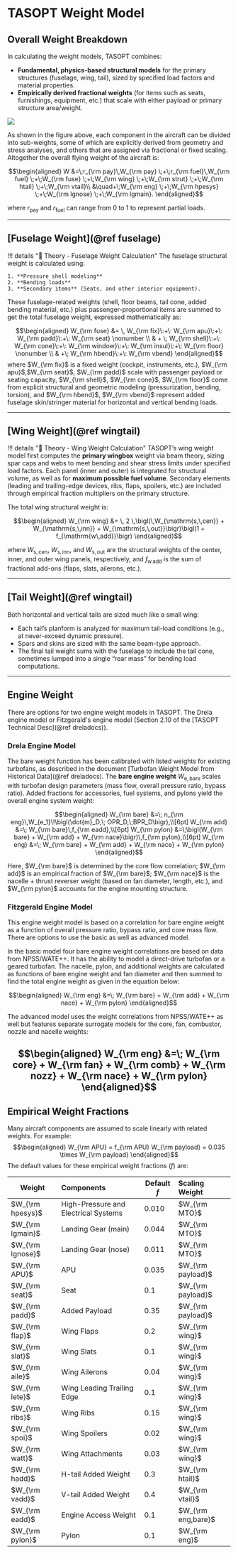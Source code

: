 # TASOPT Weight Model

## Overall Weight Breakdown

In calculating the weight models, TASOPT combines:

- **Fundamental, physics-based structural models** for the primary structures (fuselage, wing, tail), sized by specified load factors and material properties.
- **Empirically derived fractional weights** (for items such as seats, furnishings, equipment, etc.) that scale with either payload or primary structure area/weight.

![](../assets/tasopt_weight_model.jpg)

As shown in the figure above, each component in the aircraft can be divided into sub-weights, some of which are explicitly derived from geometry and stress analyses, and others that are assigned via fractional or fixed scaling. Altogether the overall flying weight of the aircraft is:

$$\begin{aligned}
W 
&=\;r_{\rm pay}\,W_{\rm pay}
\;+\;r_{\rm fuel}\,W_{\rm fuel}
\;+\;W_{\rm fuse}
\;+\;W_{\rm wing}
\;+\;W_{\rm strut}
\;+\;W_{\rm htail}
\;+\;W_{\rm vtail}\\
&\quad+\;W_{\rm eng}
\;+\;W_{\rm hpesys}
\;+\;W_{\rm lgnose}
\;+\;W_{\rm lgmain}.
\end{aligned}$$

where $r_{\mathrm{pay}}$ and $r_{\mathrm{fuel}}$ can range from 0 to 1 to represent partial loads.

---

## [Fuselage Weight](@ref fuselage)

!!! details "📖 Theory - Fuselage Weight Calculation"
    The fuselage structural weight is calculated using:

    1. **Pressure shell modeling**
    2. **Bending loads**
    3. **Secondary items** (Seats, and other interior equipment).

These fuselage-related weights (shell, floor beams, tail cone, added bending material, etc.) plus passenger-proportional items are summed to get the total fuselage weight, expressed mathematically as:

$$\begin{aligned}
W_{\rm fuse} &= \,
W_{\rm fix}\:+\: 
W_{\rm apu}\:+\: 
W_{\rm padd}\:+\: 
W_{\rm seat}
\nonumber \\
& + \; 
W_{\rm shell}\:+\: 
W_{\rm cone}\:+\:
W_{\rm window}\:+\: 
W_{\rm insul}\:+\: 
W_{\rm floor}
\nonumber \\
& +\;
W_{\rm hbend}\:+\: 
W_{\rm vbend}
\end{aligned}$$
where $W_{\rm fix}$ is a fixed weight (cockpit, instruments, etc.), $W_{\rm apu}$,$W_{\rm seat}$, $W_{\rm padd}$ scale with passenger payload or seating capacity, $W_{\rm shell}$, $W_{\rm cone}$, $W_{\rm floor}$ come from explicit structural and geometric modeling (pressurization, bending, torsion), and $W_{\rm hbend}$, $W_{\rm vbend}$ represent added fuselage skin/stringer material for horizontal and vertical bending loads.

---

## [Wing Weight](@ref wingtail)

!!! details "📖 Theory - Wing Weight Calculation"
    TASOPT’s wing weight model first computes the **primary wingbox** weight via beam theory, sizing spar caps and webs to meet bending and shear stress limits under specified load factors. Each panel (inner and outer) is integrated for structural volume, as well as for **maximum possible fuel volume**. Secondary elements (leading and trailing-edge devices, ribs, flaps, spoilers, etc.) are included through empirical fraction multipliers on the primary structure.

The total wing structural weight is:

$$\begin{aligned}
W_{\rm wing} &= \,
2 \,\bigl(\,W_{\mathrm{s,\,cen}} + W_{\mathrm{s,\,inn}} + W_{\mathrm{s,\,out}}\bigr)\bigl(1 + f_{\mathrm{w\,add}}\bigr)
\end{aligned}$$

where $W_{\mathrm{s,\,cen}}$, $W_{\mathrm{s,\,inn}}$, and $W_{\mathrm{s,\,out}}$ are the structural weights of the center, inner, and outer wing panels, respectively, and $f_{\mathrm{w\,add}}$ is the sum of fractional add-ons (flaps, slats, ailerons, etc.).

---

## [Tail Weight](@ref wingtail)

Both horizontal and vertical tails are sized much like a small wing:
- Each tail’s planform is analyzed for maximum tail-load conditions (e.g., at never-exceed dynamic pressure).
- Spars and skins are sized with the same beam-type approach.
- The final tail weight sums with the fuselage to include the tail cone, sometimes lumped into a single “rear mass” for bending load computations.

---

## Engine Weight

There are options for two engine weight models in TASOPT. The Drela engine model  or Fitzgerald's engine model (Section 2.10 of the [TASOPT Technical Desc](@ref dreladocs)).  

### Drela Engine Model

The bare weight function has been calibrated with listed weights for existing turbofans,
as described in the document [Turbofan Weight Model from Historical Data](@ref dreladocs). The **bare engine weight** $W_{\mathrm{e,\,bare}}$ scales with turbofan design parameters (mass flow, overall pressure ratio, bypass ratio). Added fractions for accessories, fuel systems, and pylons yield the overall engine system weight:

$$\begin{aligned}
W_{\rm bare} &=\; n_{\rm eng}\,W_{e_1}\!\bigl(\dot{m}_D,\; OPR_D,\;BPR_D\bigr),\\[6pt]
W_{\rm add} &=\; W_{\rm bare}\,f_{\rm eadd},\\[6pt]
W_{\rm pylon} &=\;\bigl(W_{\rm bare} + W_{\rm add} + W_{\rm nace}\bigr)\,f_{\rm pylon},\\[6pt]
W_{\rm eng} &=\; W_{\rm bare} + W_{\rm add} + W_{\rm nace} + W_{\rm pylon}
\end{aligned}$$

Here, $W_{\rm bare}$ is determined by the core flow correlation; $W_{\rm add}$ is an empirical fraction of $W_{\rm bare}$; $W_{\rm nace}$ is the nacelle + thrust reverser weight (based on fan diameter, length, etc.), and $W_{\rm pylon}$ accounts for the engine mounting structure.

### Fitzgerald Engine Model

This engine weight model is based on a correlation for bare engine weight as a function of overall pressure ratio, bypass ratio, and core mass flow. There are options to use the basic as well as advanced model.

In the basic model four bare engine weight correlations are based on data from NPSS/WATE++. It has the ability to model a direct-drive turbofan or a geared turbofan. The nacelle, pylon, and additional weights are calculated as functions of bare engine weight and fan diameter and then summed to find the total engine weight as given in the equation below:

$$\begin{aligned}
W_{\rm eng} &=\; W_{\rm bare} + W_{\rm add} + W_{\rm nace} + W_{\rm pylon}
\end{aligned}$$

The advanced model uses the weight correlations from NPSS/WATE++ as well but features separate surrogate models for the core, fan, combustor, nozzle and nacelle weights:

$$\begin{aligned}
W_{\rm eng} &=\; W_{\rm core} + W_{\rm fan} + W_{\rm comb} + W_{\rm nozz} + W_{\rm nace} + W_{\rm pylon}
\end{aligned}$$
---
## Empirical Weight Fractions

Many aircraft components are assumed to scale linearly with related weights. For example:
$$\begin{aligned}
W_{\rm APU} = f_{\rm APU} W_{\rm payload} = 0.035 \times W_{\rm payload}
\end{aligned}$$
The default values for these empirical weight fractions ($f$) are:

| **Weight**        | **Components**                       | **Default $f$**              | **Scaling Weight** |
|-------------------|:-------------------------------------|------------------------------|:-------------------|
| $W_{\rm hpesys}$  | High-Pressure and Electrical Systems | 0.010                        | $W_{\rm MTO}$      |
| $W_{\rm lgmain}$  | Landing Gear (main)                  | 0.044                        | $W_{\rm MTO}$      |
| $W_{\rm lgnose}$  | Landing Gear (nose)                  | 0.011                        | $W_{\rm MTO}$      |
| $W_{\rm APU}$     | APU                                  | 0.035                        | $W_{\rm payload}$  |
| $W_{\rm seat}$    | Seat                                 | 0.1                          | $W_{\rm payload}$  |
| $W_{\rm padd}$    | Added Payload                        | 0.35                         | $W_{\rm payload}$  |
| $W_{\rm flap}$    | Wing Flaps                           | 0.2                          | $W_{\rm wing}$     |
| $W_{\rm slat}$    | Wing Slats                           | 0.1                          | $W_{\rm wing}$     |
| $W_{\rm aile}$    | Wing Ailerons                        | 0.04                         | $W_{\rm wing}$     |
| $W_{\rm lete}$    | Wing Leading Trailing Edge           | 0.1                          | $W_{\rm wing}$     |
| $W_{\rm ribs}$    | Wing Ribs                            | 0.15                         | $W_{\rm wing}$     |
| $W_{\rm spoi}$    | Wing Spoilers                        | 0.02                         | $W_{\rm wing}$     |
| $W_{\rm watt}$    | Wing Attachments                     | 0.03                         | $W_{\rm wing}$     |
| $W_{\rm hadd}$    | H-tail Added Weight                  | 0.3                          | $W_{\rm htail}$    |
| $W_{\rm vadd}$    | V-tail Added Weight                  | 0.4                          | $W_{\rm vtail}$    |
| $W_{\rm eadd}$    | Engine Access Weight                 | 0.1                          | $W_{\rm eng,bare}$ |
| $W_{\rm pylon}$   | Pylon                                | 0.1                          | $W_{\rm eng}$      |
